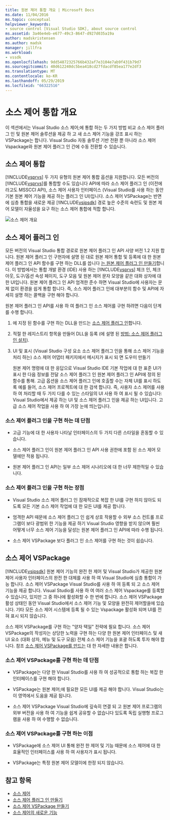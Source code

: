 ```yaml
---
title: 원본 제어 통합 개요 | Microsoft Docs
ms.date: 11/04/2016
ms.topic: conceptual
helpviewer_keywords:
- source control [Visual Studio SDK], about source control
ms.assetid: 3a46e4eb-e677-49c3-8647-d927d035a19a
author: madskristensen
ms.author: madsk
manager: jillfra
ms.workload:
- vssdk
ms.openlocfilehash: 9dd54872325766b432af7e3104e7ab9f431b79d7
ms.sourcegitcommit: 40d612240dc5bea418cd27fdacdf85ea177e2df3
ms.translationtype: MT
ms.contentlocale: ko-KR
ms.lasthandoff: 05/29/2019
ms.locfileid: "66322516"
---
```

# <a name="source-control-integration-overview"></a>소스 제어 통합 개요
이 섹션에서는 Visual Studio 소스 제어;에 통합 하는 두 가지 방법 비교 소스 제어 플러그 인 및 원본 제어 솔루션을 제공 하 고 새 소스 제어 기능을 강조 표시 하는 VSPackage는 합니다. Visual Studio 자동 솔루션 기반 전환 뿐 아니라 소스 제어 Vspackage와 원본 제어 플러그 인 간에 수동 전환할 수 있습니다.

## <a name="source-control-integration"></a>소스 제어 통합
 [!INCLUDE[vsprvs](../../code-quality/includes/vsprvs_md.md)] 두 가지 유형의 원본 제어 통합 옵션을 지원합니다. 모든 버전의 [!INCLUDE[vsprvs](../../code-quality/includes/vsprvs_md.md)]를 통합할 수도 있습니다 API에 따라 소스 제어 플러그 인 (이전에 라고도 MSSCCI API), 소스 제어 사용자 인터페이스 (Visual Studio를 사용 하는 동안 기본 원본 제어 기능을 제공 하는 플러그 인 UI)입니다. 소스 제어 VSPackage는 반면에 심층 통합을 새로운 제공 [!INCLUDE[vsipsdk](../../extensibility/includes/vsipsdk_md.md)] 경로 높은 수준의 숙련도 및 원본 제어 모델이 자율성을 요구 하는 소스 제어 통합에 적합 합니다.

 ![소스 제어 개요](../../extensibility/internals/media/sourcectnrloverview.gif "SourceCtnrlOverview")

## <a name="source-control-plug-in"></a>소스 제어 플러그 인
 모든 버전의 Visual Studio 통합 경로로 원본 제어 플러그 인 API 사양 버전 1.2 지원 합니다. 원본 제어 플러그 인 구현자에 설명 된 대로 원본 제어 통합 및 등록에 대 한 원본 제어 플러그 인 API 함수를 구현 하는 DLL를 씁니다 [는 원본 제어 플러그 인 만들기](../../extensibility/internals/creating-a-source-control-plug-in.md)합니다. 이 방법에서는 통합 개발 환경 (IDE) 사용 하는 [!INCLUDE[vsprvs](../../code-quality/includes/vsprvs_md.md)] 체크 인, 체크 아웃, 도구/옵션 속성 페이지, 도구 모음 및 원본 제어 문자 모양을 같은 대화 상자에 대 한 UI입니다. 원본 제어 플러그 인 API 엄격한 준수 하면 Visual Studio에 사용자는 문제 없이 환경을 쉽게 통합 합니다. 즉, 소스 제어 플러그 인에 대부분의 함수 및 API에 자세히 설명 하는 콜백을 구현 해야 합니다.

 원본 제어 플러그 인 API를 사용 하 여 플러그 인 소스 제어를 구현 하려면 다음이 단계를 수행 합니다.

1. 에 지정 된 함수를 구현 하는 DLL을 만드는 [소스 제어 플러그 인](../../extensibility/source-control-plug-ins.md)합니다.

2. 적절 한 레지스트리 항목을 만들어 DLL을 등록 (에 설명 된 [방법: 소스 제어 플러그 인 설치](../../extensibility/internals/how-to-install-a-source-control-plug-in.md)).

3. UI 및 표시 (Visual Studio 구성 요소 소스 제어 플러그 인을 통해 소스 제어 기능을 처리 하는) 소스 제어 어댑터 패키지에서 메시지가 표시 되 면 도우미 만들기

   원본 제어 명령에 대 한 응답으로 Visual Studio IDE 기본 작업에 대 한 표준 UI가 표시 한 다음 정보를 전달 소스 제어 플러그 인 원본 제어 플러그 인 API에 정의 된 함수를 통해. 고급 옵션을 소스 제어 플러그 인에 호출할 수는 자체 UI를 표시 하도록 예를 들어, 소스 제어 프로젝트에 대 한 검색 합니다. 즉, 사용자 소스 제어를 사용 하 여 처리할 때 두 가지 다를 수 있는 스타일의 UI 사용 하 여 표시 될 수 있습니다: Visual Studio에서 제공 하는 UI 및 소스 제어 플러그 인을 제공 하는 UI입니다. 고급 소스 제어 작업을 사용 하 여 가장 눈에 띄는입니다.

### <a name="drawbacks-to-implementing-a-source-control-plug-in"></a>소스 제어 플러그 인을 구현 하는 데 단점

- 고급 기능에 대 한 사용자 나타날 인터페이스의 두 가지 다른 스타일을 혼동할 수 있습니다.

- 소스 제어 플러그 인이 원본 제어 플러그 인 API 사용 권한에 포함 된 소스 제어 모델에만 적용 됩니다.

- 원본 제어 플러그 인 API는 일부 소스 제어 시나리오에 대 한 너무 제한적일 수 있습니다.

### <a name="advantages-to-implementing-a-source-control-plug-in"></a>소스 제어 플러그 인을 구현 하는 장점

- Visual Studio 소스 제어 플러그 인 잠재적으로 복잡 한 UI를 구현 하지 않아도 되도록 모든 기본 소스 제어 작업에 대 한 모든 UI를 제공 합니다.

- 엄격한 API 때문에 소스 제어 플러그 인 쉽게 상호 작용할 수 외부 소스 컨트롤 프로그램이 보다 광범위 한 기능을 제공 하기 Visual Studio 영향을 받지 않으며 훨씬 어떻게 너무 소스 제어 기능을 달성는 원본 제어 플러그 인 API에 따라 수행 됩니다.

- 소스 제어 VSPackage 보다 플러그 인 소스 제어를 구현 하는 것이 쉽습니다.

## <a name="source-control-vspackage"></a>소스 제어 VSPackage
 [!INCLUDE[vsipsdk](../../extensibility/includes/vsipsdk_md.md)] 원본 제어 기능의 완전 한 제어 및 Visual Studio가 제공한 원본 제어 사용자 인터페이스의 완전 한 대체를 사용 하 여 Visual Studio에 심층 통합이 가능 합니다. 소스 제어 VSPackage Visual Studio를 사용 하 여 등록 되 고 소스 제어 기능을 제공 합니다. Visual Studio를 사용 하 여 여러 소스 제어 Vspackage를 등록할 수 있습니다, 있지만 그 중 하나에 활성화할 수 한 번에 합니다. 소스 제어 VSPackage 활성 상태인 동안 Visual Studio에서 소스 제어 기능 및 모양을 완전히 제어할을에 있습니다. 기타 모든 소스 제어 시스템에 등록 될 수 있는 Vspackage 활성화 되며 UI를 전혀 표시 되지 않습니다.

 소스 제어 VSPackage를 구현 하는 "양자 택일" 전략에 필요 합니다. 소스 제어 VSPackage의 작성자는 상당한 노력을 구현 하는 다양 한 원본 제어 인터페이스 및 새 UI 요소 (대화 상자, 메뉴 및 도구 모음) 전체 소스 제어 기능을 포괄 하도록 투자 해야 합니다. 참조 [소스 제어 VSPackage를 만드는](../../extensibility/internals/creating-a-source-control-vspackage.md) 대 한 자세한 내용은 합니다.

### <a name="drawbacks-to-implementing-a-source-control-vspackage"></a>소스 제어 VSPackage를 구현 하는 데 단점

- VSPackage는 다양 한 Visual Studio를 사용 하 여 성공적으로 통합 하는 복잡 한 인터페이스를 구현 해야 합니다.

- VSPackage는 원본 제어;에 필요한 모든 UI를 제공 해야 합니다. Visual Studio는이 영역에서 도움을 제공 됩니다.

- 소스 제어 VSPackage Visual Studio에 깊숙히 연결 되 고 원본 제어 프로그램의 외부 버전을 사용 하 여 기능을 쉽게 공유할 수 없습니다 있도록 독립 실행형 프로그램을 사용 하 여 수행할 수 없습니다.

### <a name="advantages-to-implementing-a-source-control-vspackage"></a>소스 제어 VSPackage를 구현 하는 이점

- VSPackage에 소스 제어 UI 통해 완전 한 제어 및 기능 때문에 소스 제어에 대 한 효율적인 인터페이스를 사용 하 여 사용자가 표시 됩니다.

- VSPackage는 특정 원본 제어 모델이에 한정 되지 않습니다.

## <a name="see-also"></a>참고 항목
- [소스 제어](../../extensibility/internals/source-control.md)
- [소스 제어 플러그 인 만들기](../../extensibility/internals/creating-a-source-control-plug-in.md)
- [소스 제어 VSPackage 만들기](../../extensibility/internals/creating-a-source-control-vspackage.md)
- [소스 제어의 새로운 기능](../../extensibility/internals/what-s-new-in-source-control.md)